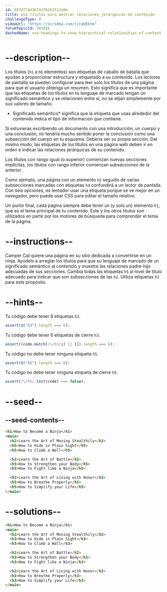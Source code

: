 ```yaml
---
id: 587d774d367417b2b2512a9e
title: Usa títulos para mostrar relaciones jerárquicas de contenido
challengeType: 0
videoUrl: "https://scrimba.com/c/cqVEktm"
forumTopicId: 301026
dashedName: use-headings-to-show-hierarchical-relationships-of-content
---
```


# --description--

Los títulos (`h1` a `h6` elementos) son etiquetas de caballo de batalla que ayudan a proporcionar estructura y etiquetado a su contenido. Los lectores de pantalla se pueden configurar para leer solo los títulos de una página para que el usuario obtenga un resumen. Esto significa que es importante que las etiquetas de los títulos en tu lenguaje de marcado tengan un significado semántico y se relacionen entre sí, no se elijan simplemente por sus valores de tamaño.

- Significado semántico\* significa que la etiqueta que usas alrededor del contenido indica el tipo de información que contiene.

Si estuvieras escribiendo un documento con una introducción, un cuerpo y una conclusión, no tendría mucho sentido poner la conclusión como una subsección del cuerpo en tu esquema. Debería ser su propia sección. Del mismo modo, las etiquetas de los títulos en una página web deben ir en orden e indicar las relaciones jerárquicas de su contenido.

Los títulos con rango igual (o superior) comienzan nuevas secciones implícitas, los títulos con rango inferior comienzan subsecciones de la anterior.

Como ejemplo, una página con un elemento `h2` seguido de varias subsecciones marcadas con etiquetas `h4` confundirá a un lector de pantalla. Con seis opciones, es tentador usar una etiqueta porque se ve mejor en un navegador, pero puede usar CSS para editar el tamaño relativo.

Un punto final, cada página siempre debe tener un (y solo un) elemento `h1`, que es el tema principal de tu contenido. Este y los otros títulos son utilizados en parte por los motores de búsqueda para comprender el tema de la página.

# --instructions--

Camper Cat quiere una página en su sitio dedicada a convertirse en un ninja. Ayúdelo a arreglar los títulos para que su lenguaje de marcado de un significado semántico al contenido y muestre las relaciones padre-hijo adecuadas de sus secciones. Cambia todas las etiquetas `h5` al nivel de título adecuado para indicar que son subsecciones de las `h2`. Utiliza etiquetas `h3` para este propósito.

# --hints--

Tu código debe tener 6 etiquetas `h3`.

```js
assert($("h3").length === 6);
```

Tu código debe tener 6 etiquetas de cierre `h3`.

```js
assert((code.match(/\/h3/g) || []).length === 6);
```

Tu código no debe tener ninguna etiqueta `h5`.

```js
assert($("h5").length === 0);
```

Tu código no debe tener ninguna etiqueta de cierre `h5`.

```js
assert(/\/h5/.test(code) === false);
```

# --seed--

## --seed-contents--

```html
<h1>How to Become a Ninja</h1>
<main>
  <h2>Learn the Art of Moving Stealthily</h2>
  <h5>How to Hide in Plain Sight</h5>
  <h5>How to Climb a Wall</h5>

  <h2>Learn the Art of Battle</h2>
  <h5>How to Strengthen your Body</h5>
  <h5>How to Fight like a Ninja</h5>

  <h2>Learn the Art of Living with Honor</h2>
  <h5>How to Breathe Properly</h5>
  <h5>How to Simplify your Life</h5>
</main>
```

# --solutions--

```html
<h1>How to Become a Ninja</h1>
<main>
  <h2>Learn the Art of Moving Stealthily</h2>
  <h3>How to Hide in Plain Sight</h3>
  <h3>How to Climb a Wall</h3>

  <h2>Learn the Art of Battle</h2>
  <h3>How to Strengthen your Body</h3>
  <h3>How to Fight like a Ninja</h3>

  <h2>Learn the Art of Living with Honor</h2>
  <h3>How to Breathe Properly</h3>
  <h3>How to Simplify your Life</h3>
</main>
```
